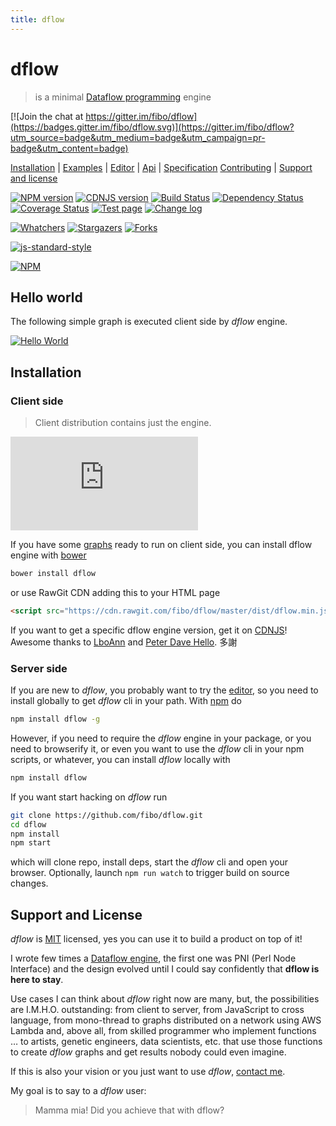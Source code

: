 ```yaml
---
title: dflow
---
```

# dflow

> is a minimal [Dataflow programming][dataflow-wikipedia] engine

[![Join the chat at https://gitter.im/fibo/dflow](https://badges.gitter.im/fibo/dflow.svg)](https://gitter.im/fibo/dflow?utm_source=badge&utm_medium=badge&utm_campaign=pr-badge&utm_content=badge)

[Installation](#installation) |
[Examples](http://g14n.info/dflow/examples) |
[Editor][editor] |
[Api](http://g14n.info/dflow/api) |
[Specification][specification]
[Contributing](http://g14n.info/dflow/contributing) |
[Support and license](#support-and-license)

[![NPM version](https://badge.fury.io/js/dflow.svg)](http://badge.fury.io/js/dflow)
[![CDNJS version](https://img.shields.io/cdnjs/v/dflow.svg)](https://cdnjs.com/libraries/dflow)
[![Build Status](https://travis-ci.org/fibo/dflow.svg?branch=master)](https://travis-ci.org/fibo/dflow?branch=master)
[![Dependency Status](https://david-dm.org/fibo/dflow.svg)](https://david-dm.org/fibo/dflow)
[![Coverage Status](https://coveralls.io/repos/fibo/dflow/badge.svg?branch=master)](https://coveralls.io/r/fibo/dflow?branch=master)
[![Test page](https://img.shields.io/badge/test-page-blue.svg)](http://g14n.info/dflow/test)
[![Change log](https://img.shields.io/badge/change-log-blue.svg)](http://g14n.info/dflow/changelog)

[![Whatchers](http://g14n.info/svg/github/watchers/dflow.svg)](https://github.com/fibo/dflow/watchers) [![Stargazers](http://g14n.info/svg/github/stars/dflow.svg)](https://github.com/fibo/dflow/stargazers) [![Forks](http://g14n.info/svg/github/forks/dflow.svg)](https://github.com/fibo/dflow/network/members)

[![js-standard-style](https://cdn.rawgit.com/feross/standard/master/badge.svg)](https://github.com/feross/standard)

[![NPM](https://nodei.co/npm-dl/dflow.png)](https://nodei.co/npm-dl/dflow/)

## Hello world

The following simple graph is executed client side by *dflow* engine.

[![Hello World](http://g14n.info/dflow/svg/hello-world.svg)][hello-world]

## Installation

### Client side

> Client distribution contains just the engine.

[![Badge size](https://badge-size.herokuapp.com/fibo/dflow/master/dist/dflow.min.js)](https://github.com/fibo/dflow/blob/master/dist/dflow.min.js)

If you have some [graphs][specification] ready to run on client side, you can install dflow engine with [bower]

```bash
bower install dflow
```

or use RawGit CDN adding this to your HTML page

```html
<script src="https://cdn.rawgit.com/fibo/dflow/master/dist/dflow.min.js"></script>
```

If you want to get a specific dflow engine version, get it on [CDNJS]!
Awesome thanks to [LboAnn](https://github.com/extend1994) and [Peter Dave Hello](https://github.com/PeterDaveHello). 多謝

### Server side

If you are new to *dflow*, you probably want to try the [editor], so you need to install globally to get *dflow* cli in your path.
With [npm](https://npmjs.org/) do

```bash
npm install dflow -g
```

However, if you need to require the *dflow* engine in your package, or you need to browserify it, or even you want to use the *dflow* cli in your npm scripts, or whatever, you can install *dflow* locally with

```bash
npm install dflow
```

If you want start hacking on *dflow* run

```bash
git clone https://github.com/fibo/dflow.git
cd dflow
npm install
npm start
```

which will clone repo, install deps, start the *dflow* cli and open your browser.
Optionally, launch `npm run watch` to trigger build on source changes.

## Support and License

*dflow* is [MIT](http://g14n.info/mit-license) licensed, yes you can use it to build a product on top of it!

I wrote few times a [Dataflow engine][dataflow-wikipedia], the first one was PNI (Perl Node Interface) and the design evolved until I could say confidently that **dflow is here to stay**.

Use cases I can think about *dflow* right now are many, but, the possibilities are I.M.H.O. outstanding: from client to server, from JavaScript to cross language, from mono-thread to graphs distributed on a network using AWS Lambda and, above all, from skilled programmer who implement functions … to artists, genetic engineers, data scientists, etc. that use those functions to create *dflow* graphs and get results nobody could even imagine.

If this is also your vision or you just want to use *dflow*, [contact me](http://g14n.info).

My goal is to say to a *dflow* user:

> Mamma mia! Did you achieve that with dflow?

[bower]: http://bower.io "bower"
[CDNJS]: https://cdnjs.com/libraries/dflow "dflow on CDNJS"
[dataflow-wikipedia]: http://en.wikipedia.org/wiki/Dataflow_programming "Dataflow programming"
[editor]: http://g14n.info/dflow/cli#edit "dflow editor"
[specification]: http://g14n.info/dflow/specification "dflow specification"
[hello-world]: http://g14n.info/dflow/examples/hello-world.html "Hello World"

